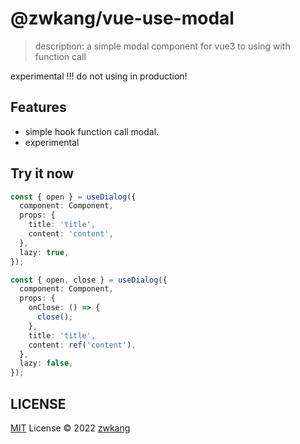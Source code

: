 # @zwkang/vue-use-modal

> description: a simple modal component for vue3 to using with function call

experimental !!! do not using in production!

## Features

- simple hook function call modal.
- experimental

## Try it now

```typescript
const { open } = useDialog({
  component: Component,
  props: {
    title: 'title',
    content: 'content',
  },
  lazy: true,
});

const { open, close } = useDialog({
  component: Component,
  props: {
    onClose: () => {
      close();
    },
    title: 'title',
    content: ref('content'),
  },
  lazy: false,
});
```

## LICENSE

[MIT](./LICENSE) License © 2022 [zwkang](https://github.com/zwkang)
